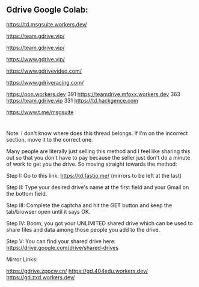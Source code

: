## Gdrive Google Colab:
https://td.msgsuite.workers.dev/

https://team.gdrive.vip/

https://team.gdrive.vip/

https://www.gdrive.vip/

https://www.gdrivevideo.com/

https://www.gdriveracing.com/

https://pon.workers.dev 391
https://teamdrive.mfoxx.workers.dev 363
https://team.gdrive.vip 331
https://td.hackgence.com

https://www.t.me/msgsuite





# 
Note: I don't know where does this thread belongs. If I'm on the incorrect section, move it to the correct one.

Many people are literally just selling this method and I feel like sharing this out so that you don't have to pay because the seller just don't do a minute of work to get you the drive.
So moving straight towards the method:

Step I:
Go to this link: https://td.fastio.me/ (mirrors to be left at the last)

Step II:
Type your desired drive's name at the first field and your Gmail on the bottom field.

Step III:
Complete the captcha and hit the GET button and keep the tab/browser open until it says OK.

Step IV:
Boom, you got your UNLIMITED shared drive which can be used to share files and data among those people you add to the drive.

Step V:
You can find your shared drive here: https://drive.google.com/drive/shared-drives

Mirror Links:

https://gdrive.zppcw.cn/
https://gd.404edu.workers.dev/
https://gd.zxd.workers.dev/